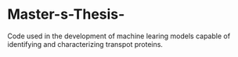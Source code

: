 # Master-s-Thesis-
Code used in the development of machine learing models capable of identifying and characterizing transpot proteins.
